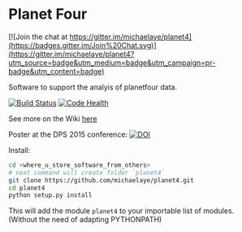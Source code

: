 # Planet Four

[![Join the chat at https://gitter.im/michaelaye/planet4](https://badges.gitter.im/Join%20Chat.svg)](https://gitter.im/michaelaye/planet4?utm_source=badge&utm_medium=badge&utm_campaign=pr-badge&utm_content=badge)

Software to support the analyis of planetfour data.

[![Build Status](https://travis-ci.org/michaelaye/planet4.svg?branch=master)](https://travis-ci.org/michaelaye/planet4)
[![Code Health](https://landscape.io/github/michaelaye/planet4/master/landscape.svg?style=flat)](https://landscape.io/github/michaelaye/planet4/master)

See more on the Wiki [here](https://github.com/michaelaye/planet4/wiki)

Poster at the DPS 2015 conference:
[![DOI](https://zenodo.org/badge/doi/10.5281/zenodo.34114.svg)](http://dx.doi.org/10.5281/zenodo.34114)

Install:

```bash
cd <where_u_store_software_from_others>
# next command will create folder `planet4`
git clone https://github.com/michaelaye/planet4.git
cd planet4
python setup.py install
```

This will add the module `planet4` to your importable list of modules. (Without the need of adapting PYTHONPATH)
